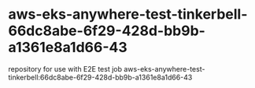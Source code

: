 # aws-eks-anywhere-test-tinkerbell-66dc8abe-6f29-428d-bb9b-a1361e8a1d66-43
repository for use with E2E test job aws-eks-anywhere-test-tinkerbell:66dc8abe-6f29-428d-bb9b-a1361e8a1d66-43
